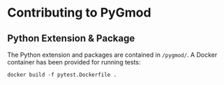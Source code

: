 # Contributing to PyGmod

## Python Extension & Package

The Python extension and packages are contained in ``/pygmod/``. A Docker container has been provided for running tests:

```
docker build -f pytest.Dockerfile .
```
